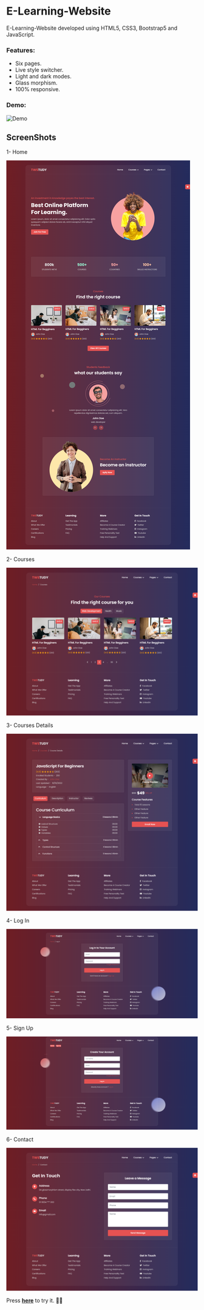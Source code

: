 # E-Learning-Website

E-Learning-Website developed using HTML5, CSS3, Bootstrap5 and JavaScript. 

### Features:
- Six pages.
- Live style switcher.
- Light and dark modes.
- Glass morphism.
- 100% responsive.

### Demo:

![Demo](demo.gif) 

## ScreenShots

1- Home

![home page image](screenshots/home.png) 

2- Courses 

![courses page image](screenshots/courses.png)  

3- Courses Details

![courses-details page image](screenshots/courses-details.png)  

4- Log In

![Log In page image](screenshots/log%20in.png)  

5- Sign Up

![Sign Up page image](screenshots/sign%20up.png)  

6- Contact

![Contact page image](screenshots/Contact.png)

Press **[here](https://hadeer-khaled.github.io/E-Learning-Website/)** to try it. 🤸‍♀️

